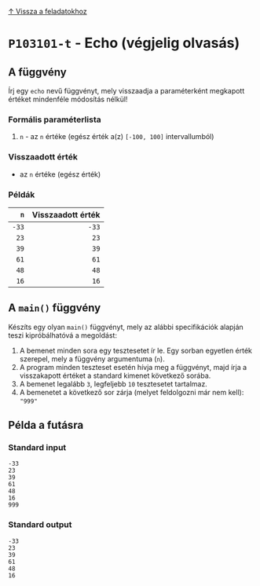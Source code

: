 
[↑ Vissza a feladatokhoz](./README.md)

# `P103101-t` - Echo (végjelig olvasás)

## A függvény

Írj egy `echo` nevű függvényt, mely visszaadja a paraméterként megkapott értéket mindenféle módosítás nélkül!

### Formális paraméterlista

1. `n` - az `n` értéke (egész érték a(z) `[-100, 100]` intervallumból)

### Visszaadott érték

* az `n` értéke (egész érték)

### Példák

| `n` | Visszaadott érték | 
| ---: | --: | 
| `-33` | `-33` | 
| `23` | `23` | 
| `39` | `39` | 
| `61` | `61` | 
| `48` | `48` | 
| `16` | `16` | 

## A `main()` függvény

Készíts egy olyan `main()` függvényt, mely az alábbi specifikációk alapján teszi kipróbálhatóvá a megoldást:

1. A bemenet minden sora egy tesztesetet ír le. Egy sorban egyetlen érték szerepel, mely a függvény argumentuma (`n`).
1. A program minden teszteset esetén hívja meg a függvényt, majd írja a visszakapott értéket a standard kimenet következő sorába.
1. A bemenet legalább `3`, legfeljebb `10` tesztesetet tartalmaz.
1. A bemenetet a következő sor zárja (melyet feldolgozni már nem kell): `"999"`

## Példa a futásra

### Standard input

```
-33
23
39
61
48
16
999
```

### Standard output

```
-33
23
39
61
48
16
```